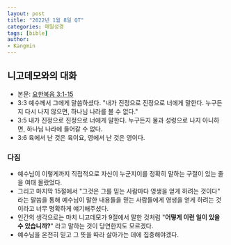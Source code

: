 ```yaml
---
layout: post
title: "2022년 1월 8일 QT"
categories: 매일성경
tags: [bible]
author:
- Kangmin
---
```


## 니고데모와의 대화
- 본문: [요한복음 3:1-15](https://www.bskorea.or.kr/bible/korbibReadpage.php?version=SAENEW&book=jhn&chap=3&sec=1&cVersion=&fontSize=15px&fontWeight=normal)
- 3:3 예수께서 그에게 말씀하셨다. "내가 진정으로 진정으로 너에게 말한다. 누구든지 다시 나지 않으면, 하나님 나라를 볼 수 없다."
- 3:5 내가 진정으로 진정으로 너에게 말한다. 누구든지 물과 성령으로 나지 아니하면, 하나님 나라에 들어갈 수 없다.
- 3:6 육에서 난 것은 육이요, 영에서 난 것은 영이다.

### 다짐
- 예수님이 이렇게까지 직접적으로 자신이 누군지이를 정확히 말하는 구절이 있는 줄을 여태 몰랐었다.
- 그리고 마지막 15절에서 "그것은 그를 믿는 사람마다 영생을 얻게 하려는 것이다" 라는 말씀을 통해 예수님이 말한 내용들을 믿는 사람들에게
  영생을 얻게 하려는 것이라고 너무 명확하게 얘기해주셨다.
- 인간의 생각으로는 마치 니고데모가 9절에서 말한 것처럼 "**어떻게 이런 일이 있을 수 있습니까?**" 라고 말하는 것이 당연한지도 모르겠다.
- 예수님을 온전히 믿고 그 뜻을 따라 살아가는 데에 집중해야겠다.

